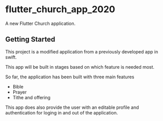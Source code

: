 # flutter_church_app_2020

A new Flutter Church application.

## Getting Started

This project is a modified application from a previously developed app in swift.

This app will be built in stages based on which feature is needed most.

So far, the application has been built with three main features
 - Bible
 - Prayer
 - Tithe and offering

This app does also provide the user with an editable profile and authentication for loging in and out of the application.



